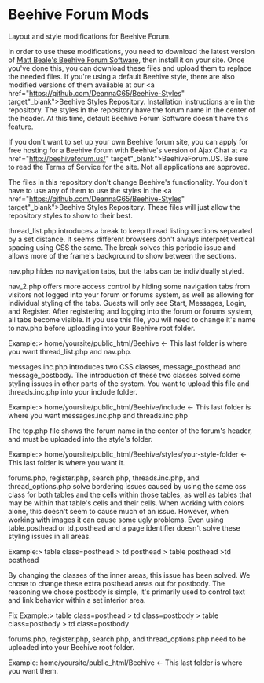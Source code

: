 # Beehive Forum Mods
Layout and style modifications for Beehive Forum.

In order to use these modifications, you need to download the latest version of <a href="https://github.com/beehiveforum/" target="_blank">Matt Beale's Beehive Forum Software</a>, then install it on your site. Once you've done this, you can download these files and upload them to replace the needed files. If you're using a default Beehive style, there are also modified versions of them available at our <a href="https://github.com/DeannaG65/Beehive-Styles" target"_blank">Beehive Styles Repository</a>. Installation instructions are in the repository. The styles in the repository have the forum name in the center of the header. At this time, default Beehive Forum Software doesn't have this feature.

If you don't want to set up your own Beehive forum site, you can apply for free hosting for a Beehive forum with Beehive's version of Ajax Chat at <a href="http://beehiveforum.us/" target"_blank">BeehiveForum.US</a>. Be sure to read the Terms of Service for the site. Not all applications are approved.

The files in this repository don't change Beehive's functionality. You don't have to use any of them to use the styles in the <a href="https://github.com/DeannaG65/Beehive-Styles" target"_blank">Beehive Styles Repository</a>. These files will just allow the repository styles to show to their best.

thread_list.php introduces a break to keep thread listing sections separated by a set distance. It seems different browsers don't always interpret vertical spacing using CSS the same. The break solves this periodic issue and allows more of the frame's background to show between the sections.

nav.php hides no navigation tabs, but the tabs can be individually styled.

nav_2.php offers more access control by hiding some navigation tabs from visitors not logged into your forum or forums system, as well as allowing for individual styling of the tabs. Guests will only see Start, Messages, Login, and Register. After registering and logging into the forum or forums system, all tabs become visible. If you use this file, you will need to change it's name to nav.php before uploading into your Beehive root folder.

Example:> home/yoursite/public_html/Beehive <- This last folder is where you want thread_list.php and nav.php.

messages.inc.php introduces two CSS classes, message_posthead and message_postbody. The introduction of these two classes solved some styling issues in other parts of the system. You want to upload this file and threads.inc.php into your include folder.

Example:> home/yoursite/public_html/Beehive/include <- This last folder is where you want messages.inc.php and threads.inc.php

The top.php file shows the forum name in the center of the forum's header, and must be uploaded into the style's folder.

Example:> home/yoursite/public_html/Beehive/styles/your-style-folder <- This last folder is where you want it.

forums.php, register.php, search.php, threads.inc.php, and thread_options.php solve bordering issues caused by using the same css class for both tables and the cells within those tables, as well as tables that may be within that table's cells and their cells. When working with colors alone, this doesn't seem to cause much of an issue. However, when working with images it can cause some ugly problems. Even using table.posthead or td.posthead and a page identifier doesn't solve these styling issues in all areas.

Example:> table class=posthead > td posthead > table posthead >td posthead

By changing the classes of the inner areas, this issue has been solved. We chose to change these extra posthead areas out for postbody. The reasoning we chose postbody is simple, it's primarily used to control text and link behavior within a set interior area.

Fix Example:> table class=posthead > td class=postbody > table class=postbody > td class=postbody

forums.php, register.php, search.php, and thread_options.php need to be uploaded into your Beehive root folder. 

Example: home/yoursite/public_html/Beehive <- This last folder is where you want them.
